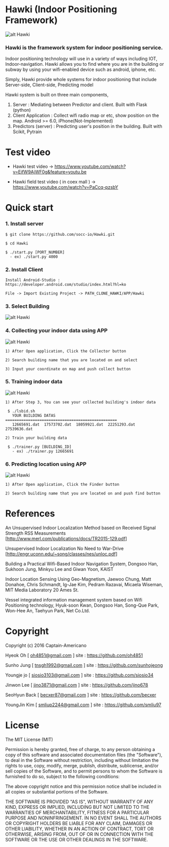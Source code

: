 # Hawki (Indoor Positioning Framework)

![alt Hawki](https://github.com/socc-io/Hawki/blob/master/image/logo_Hawki.png)


### Hawki is the framework system for indoor positioning service.
Indoor positioning technology will use in a variety of ways including IOT, Indoor-navigation. Hawki allows you to find where you are in the building or subway by using your wifi-enabled device such as android, iphone, etc.

Simply, Hawki provide whole systems for indoor positioning that include Server-side, Client-side, Predicting model

Hawki system is built on three main components,

  1. Server : Mediating between Predictor and client. Built with Flask (python)
  2. Client Application : Collect wifi radio map or etc, show position on the map. Android >= 6.0, iPhone(Not-Implemented)
  3. Predictors (server) : Predicting user's position in the building. Built with Scikit, Pytrain


# Test video

* Hawki test video -> https://www.youtube.com/watch?v=EifW9AjWF0g&feature=youtu.be

* Hawki field test video ( in coex mall ) -> https://www.youtube.com/watch?v=PaCcq-pzsbY


# Quick start

### 1. Install server

    $ git clone https://github.com/socc-io/Hawki.git

    $ cd Hawki

    $ ./start.py [PORT_NUMBER]
      - ex) ./start.py 4000

### 2. Install Client

    Install Android-Studio : https://developer.android.com/studio/index.html?hl=ko

    File -> Import Existing Project -> PATH_CLONE_HAWKI/APP/Hawki
    
### 3. Select Building
  ![alt Hawki](https://github.com/socc-io/Hawki/blob/master/image/buildinfo.jpg)

### 4. Collecting your indoor data using APP

 ![alt Hawki](https://github.com/socc-io/Hawki/blob/master/image/collector3.jpg)

    1) After Open application, Click the Collector button

    2) Search building name that you are located on and select

    3) Input your coordinate on map and push collect button

### 5. Training indoor data

![alt Hawki](https://github.com/socc-io/Hawki/blob/master/image/raw_data.PNG)

    1) After Step 3, You can see your collected building's indoor data

     $ ./lsbid.sh
       YOUR BUILDING DATAS =================================================
       12665691.dat  17573702.dat  18059921.dat  22251293.dat  27539636.dat

    2) Train your building data

     $ ./trainer.py [BUILDING_ID]
       - ex) ./trainer.py 12665691

### 6. Predicting location using APP

![alt Hawki](https://github.com/socc-io/Hawki/blob/master/image/finder2.jpg)

    1) After Open application, Click the Finder button

    2) Search building name that you are located on and push find button


# References

An Unsupervised Indoor Localization Method based on Received Signal Strength RSS Measurements [http://www.merl.com/publications/docs/TR2015-129.pdf]

Unsupervised Indoor Localization No Need to War-Drive [http://engr.uconn.edu/~song/classes/nes/unloc.pdf]

Building a Practical Wifi-Based Indoor Navigation System, Dongsoo Han, Sukhoon Jung, Minkyu Lee and Giwan Yoon, KAIST

Indoor Location Sensing Using Geo-Magnetism, Jaewoo Chung, Matt Donahoe, Chris Schmandt, Ig-Jae Kim, Pedram Razavai, Micaela Wiseman, MIT Media Laboratory 20 Ames St.

Vessel integrated information management system based on Wifi Positioning technology, Hyuk-soon Kwan, Dongsoo Han, Song-Que Park, Won-Hee An, Taehyun Park, Net Co.Ltd.


# Copyright

Copyright (c) 2016 Captain-Americano

Hyeok Oh [ oh4851@gmail.com ] site : https://github.com/oh4851

Sunho Jung [ tnsgh1992@gmail.com ] site : https://github.com/sunhojeong

Youngje jo [ siosio3103@gmail.com ] site : https://github.com/siosio34

Jinwon Lee  [ jino3871@gmail.com ] site : https://github.com/jino678

SeoHyun Back [ becxer87@gmail.com ] site : https://github.com/becxer

YoungJin Kim [ smliup2244@gmail.com ] site : https://github.com/smliu97

# License

The MIT License (MIT)

Permission is hereby granted, free of charge, to any person obtaining a copy
of this software and associated documentation files (the "Software"), to deal
in the Software without restriction, including without limitation the rights
to use, copy, modify, merge, publish, distribute, sublicense, and/or sell
copies of the Software, and to permit persons to whom the Software is
furnished to do so, subject to the following conditions:

The above copyright notice and this permission notice shall be included in all
copies or substantial portions of the Software.

THE SOFTWARE IS PROVIDED "AS IS", WITHOUT WARRANTY OF ANY KIND, EXPRESS OR
IMPLIED, INCLUDING BUT NOT LIMITED TO THE WARRANTIES OF MERCHANTABILITY,
FITNESS FOR A PARTICULAR PURPOSE AND NONINFRINGEMENT. IN NO EVENT SHALL THE
AUTHORS OR COPYRIGHT HOLDERS BE LIABLE FOR ANY CLAIM, DAMAGES OR OTHER
LIABILITY, WHETHER IN AN ACTION OF CONTRACT, TORT OR OTHERWISE, ARISING FROM,
OUT OF OR IN CONNECTION WITH THE SOFTWARE OR THE USE OR OTHER DEALINGS IN THE
SOFTWARE.
